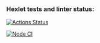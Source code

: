 ### Hexlet tests and linter status:
[![Actions Status](https://github.com/spolozova/frontend-project-lvl4/workflows/hexlet-check/badge.svg)](https://github.com/spolozova/frontend-project-lvl4/actions)

[![Node CI](https://github.com/spolozova/frontend-project-lvl4/actions/workflows/nodejs.yml/badge.svg)](https://github.com/spolozova/frontend-project-lvl4/actions/workflows/nodejs.yml)